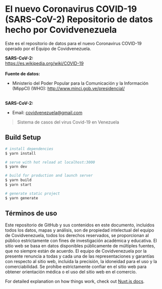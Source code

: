 # El nuevo Coronavirus COVID-19 (SARS-CoV-2) Repositorio de datos hecho por Covidvenezuela

Este es el repositorio de datos para el nuevo Coronavirus COVID-19 operado por el Equipo de Covidvenezuela.

<b>SARS-CoV-2:</b><br>
https://es.wikipedia.org/wiki/COVID-19
<br><br>
<b>Fuente de datos:</b><br>

- Ministerio del Poder Popular para la Comunicación y la Información (MippCI) (WHO): http://www.minci.gob.ve/presidencial/ <br><br>

<b>SARS-CoV-2:</b><br>

- Email: covidvenezuela@gmail.com

> Sistema de casos del virus Covid-19 en Venezuela

## Build Setup

```bash
# install dependencies
$ yarn install

# serve with hot reload at localhost:3000
$ yarn dev

# build for production and launch server
$ yarn build
$ yarn start

# generate static project
$ yarn generate
```

## Términos de uso

Este repositorio de GitHub y sus contenidos en este documento, incluidos todos los datos, mapas y análisis, son de propiedad intelectual del equipo de Covidvenezuela, todos los derechos reservados, se proporcionan al público estrictamente con fines de investigación académica y educativa. El sitio web se basa en datos disponibles públicamente de múltiples fuentes, que no siempre están de acuerdo. El equipo de Covidvenezuela por la presente renuncia a todas y cada una de las representaciones y garantías con respecto al sitio web, incluida la precisión, la idoneidad para el uso y la comerciabilidad. Se prohíbe estrictamente confiar en el sitio web para obtener orientación médica o el uso del sitio web en el comercio.

For detailed explanation on how things work, check out [Nuxt.js docs](https://nuxtjs.org).
